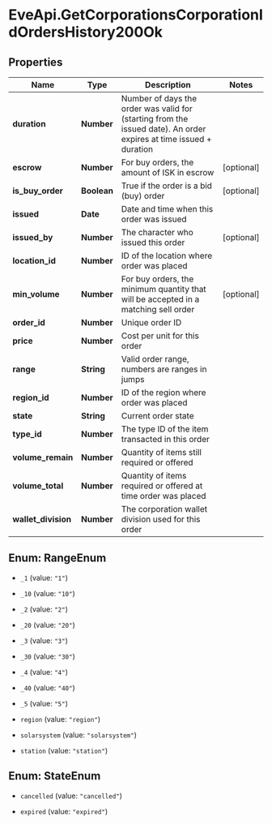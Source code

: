 # EveApi.GetCorporationsCorporationIdOrdersHistory200Ok

## Properties
Name | Type | Description | Notes
------------ | ------------- | ------------- | -------------
**duration** | **Number** | Number of days the order was valid for (starting from the issued date). An order expires at time issued + duration | 
**escrow** | **Number** | For buy orders, the amount of ISK in escrow | [optional] 
**is_buy_order** | **Boolean** | True if the order is a bid (buy) order | [optional] 
**issued** | **Date** | Date and time when this order was issued | 
**issued_by** | **Number** | The character who issued this order | [optional] 
**location_id** | **Number** | ID of the location where order was placed | 
**min_volume** | **Number** | For buy orders, the minimum quantity that will be accepted in a matching sell order | [optional] 
**order_id** | **Number** | Unique order ID | 
**price** | **Number** | Cost per unit for this order | 
**range** | **String** | Valid order range, numbers are ranges in jumps | 
**region_id** | **Number** | ID of the region where order was placed | 
**state** | **String** | Current order state | 
**type_id** | **Number** | The type ID of the item transacted in this order | 
**volume_remain** | **Number** | Quantity of items still required or offered | 
**volume_total** | **Number** | Quantity of items required or offered at time order was placed | 
**wallet_division** | **Number** | The corporation wallet division used for this order | 


<a name="RangeEnum"></a>
## Enum: RangeEnum


* `_1` (value: `"1"`)

* `_10` (value: `"10"`)

* `_2` (value: `"2"`)

* `_20` (value: `"20"`)

* `_3` (value: `"3"`)

* `_30` (value: `"30"`)

* `_4` (value: `"4"`)

* `_40` (value: `"40"`)

* `_5` (value: `"5"`)

* `region` (value: `"region"`)

* `solarsystem` (value: `"solarsystem"`)

* `station` (value: `"station"`)




<a name="StateEnum"></a>
## Enum: StateEnum


* `cancelled` (value: `"cancelled"`)

* `expired` (value: `"expired"`)




